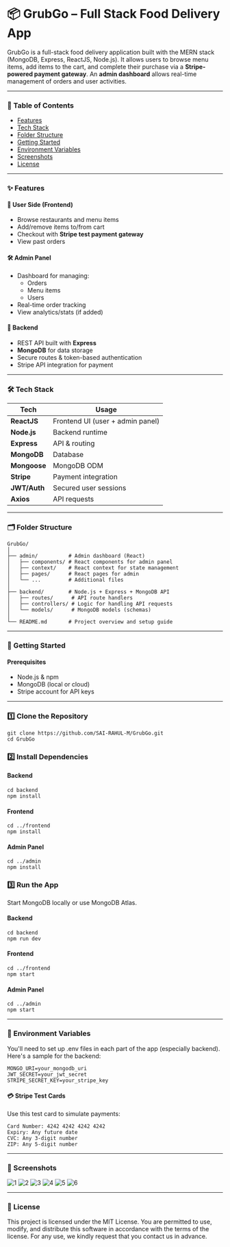 # 📦 GrubGo – Full Stack Food Delivery App

GrubGo is a full-stack food delivery application built with the MERN stack (MongoDB, Express, ReactJS, Node.js). It allows users to browse menu items, add items to the cart, and complete their purchase via a **Stripe-powered payment gateway**. An **admin dashboard** allows real-time management of orders and user activities.

---

### 🧭 Table of Contents

- [Features](#-features)
- [Tech Stack](#-tech-stack)
- [Folder Structure](#-folder-structure)
- [Getting Started](#-getting-started)
- [Environment Variables](#-environment-variables)
- [Screenshots](#-screenshots)
- [License](#-license)

---

### ✨ Features

#### 👤 User Side (Frontend)
- Browse restaurants and menu items
- Add/remove items to/from cart
- Checkout with **Stripe test payment gateway**
- View past orders

#### 🛠️ Admin Panel
- Dashboard for managing:
  - Orders
  - Menu items
  - Users
- Real-time order tracking
- View analytics/stats (if added)

#### 🔗 Backend
- REST API built with **Express**
- **MongoDB** for data storage
- Secure routes & token-based authentication
- Stripe API integration for payment

---

### 🛠️ Tech Stack

| Tech        | Usage                             |
|-------------|-----------------------------------|
| **ReactJS** | Frontend UI (user + admin panel)  |
| **Node.js** | Backend runtime                   |
| **Express** | API & routing                     |
| **MongoDB** | Database                          |
| **Mongoose** | MongoDB ODM                      |
| **Stripe** | Payment integration               |
| **JWT/Auth** | Secured user sessions             |
| **Axios** | API requests                      |

---

### 🗂 Folder Structure

```
GrubGo/
│
├── admin/          # Admin dashboard (React)
│   ├── components/ # React components for admin panel
│   ├── context/    # React context for state management
│   ├── pages/      # React pages for admin
│   └── ...         # Additional files
│
├── backend/        # Node.js + Express + MongoDB API
│   ├── routes/      # API route handlers
│   ├── controllers/ # Logic for handling API requests
│   └── models/      # MongoDB models (schemas)
│
└── README.md       # Project overview and setup guide

```

---

### 🚀 Getting Started

#### Prerequisites
- Node.js & npm
- MongoDB (local or cloud)
- Stripe account for API keys

---

### 1️⃣ Clone the Repository

```
git clone https://github.com/SAI-RAHUL-M/GrubGo.git
cd GrubGo
```

### 2️⃣ Install Dependencies

#### Backend

```
cd backend
npm install
```

#### Frontend
```
cd ../frontend
npm install
```

#### Admin Panel
```
cd ../admin
npm install
```

### 3️⃣ Run the App
Start MongoDB locally or use MongoDB Atlas.

#### Backend
```
cd backend
npm run dev
```

#### Frontend
```
cd ../frontend
npm start
```

#### Admin Panel
```
cd ../admin
npm start
```
---

### 🔐 Environment Variables
You'll need to set up .env files in each part of the app (especially backend). Here's a sample for the backend:
```
MONGO_URI=your_mongodb_uri
JWT_SECRET=your_jwt_secret
STRIPE_SECRET_KEY=your_stripe_key
```

#### 💳 Stripe Test Cards
Use this test card to simulate payments:
```
Card Number: 4242 4242 4242 4242
Expiry: Any future date
CVC: Any 3-digit number
ZIP: Any 5-digit number
```
---

### 📸 Screenshots

![1](results/1.png)
![2](results/2.png)
![3](results/3.png)
![4](results/4.png)
![5](results/5.png)
![6](results/6.png)

---
### 📄 License

This project is licensed under the MIT License.
You are permitted to use, modify, and distribute this software in accordance with the terms of the license.
For any use, we kindly request that you contact us in advance.
